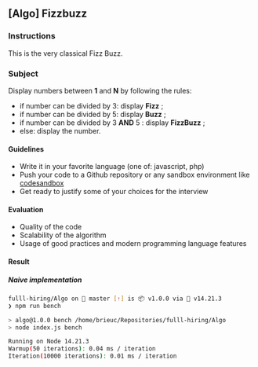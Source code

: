 ## [Algo] Fizzbuzz

### Instructions

This is the very classical Fizz Buzz.

### Subject

Display numbers between **1** and **N** by following the rules:

- if number can be divided by 3: display **Fizz** ;
- if number can be divided by 5: display **Buzz** ;
- if number can be divided by 3 **AND** 5 : display **FizzBuzz** ;
- else: display the number.

#### Guidelines

- Write it in your favorite language (one of: javascript, php)
- Push your code to a Github repository or any sandbox environment like [codesandbox](https://codesandbox.io)
- Get ready to justify some of your choices for the interview

#### Evaluation

- Quality of the code
- Scalability of the algorithm
- Usage of good practices and modern programming language features

#### Result

##### Naive implementation

```sh
fulll-hiring/Algo on  master [⇡] is 📦 v1.0.0 via  v14.21.3 
❯ npm run bench

> algo@1.0.0 bench /home/brieuc/Repositories/fulll-hiring/Algo
> node index.js bench

Running on Node 14.21.3
Warmup(50 iterations): 0.04 ms / iteration
Iteration(10000 iterations): 0.01 ms / iteration
```

